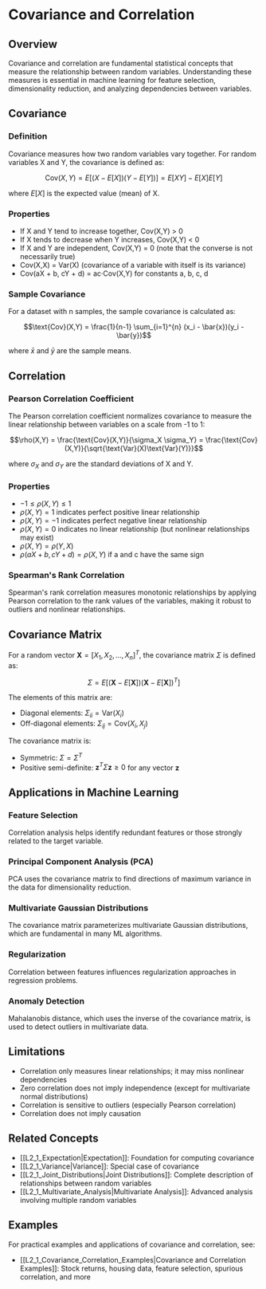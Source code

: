 # Covariance and Correlation

## Overview
Covariance and correlation are fundamental statistical concepts that measure the relationship between random variables. Understanding these measures is essential in machine learning for feature selection, dimensionality reduction, and analyzing dependencies between variables.

## Covariance

### Definition
Covariance measures how two random variables vary together. For random variables X and Y, the covariance is defined as:

$$\text{Cov}(X,Y) = E[(X - E[X])(Y - E[Y])] = E[XY] - E[X]E[Y]$$

where $E[X]$ is the expected value (mean) of X.

### Properties
- If X and Y tend to increase together, Cov(X,Y) > 0
- If X tends to decrease when Y increases, Cov(X,Y) < 0
- If X and Y are independent, Cov(X,Y) = 0 (note that the converse is not necessarily true)
- Cov(X,X) = Var(X) (covariance of a variable with itself is its variance)
- Cov(aX + b, cY + d) = ac·Cov(X,Y) for constants a, b, c, d

### Sample Covariance
For a dataset with n samples, the sample covariance is calculated as:

$$\text{Cov}(X,Y) = \frac{1}{n-1} \sum_{i=1}^{n} (x_i - \bar{x})(y_i - \bar{y})$$

where $\bar{x}$ and $\bar{y}$ are the sample means.

## Correlation

### Pearson Correlation Coefficient
The Pearson correlation coefficient normalizes covariance to measure the linear relationship between variables on a scale from -1 to 1:

$$\rho(X,Y) = \frac{\text{Cov}(X,Y)}{\sigma_X \sigma_Y} = \frac{\text{Cov}(X,Y)}{\sqrt{\text{Var}(X)\text{Var}(Y)}}$$

where $\sigma_X$ and $\sigma_Y$ are the standard deviations of X and Y.

### Properties
- $-1 \leq \rho(X,Y) \leq 1$
- $\rho(X,Y) = 1$ indicates perfect positive linear relationship
- $\rho(X,Y) = -1$ indicates perfect negative linear relationship
- $\rho(X,Y) = 0$ indicates no linear relationship (but nonlinear relationships may exist)
- $\rho(X,Y) = \rho(Y,X)$
- $\rho(aX + b, cY + d) = \rho(X,Y)$ if a and c have the same sign

### Spearman's Rank Correlation
Spearman's rank correlation measures monotonic relationships by applying Pearson correlation to the rank values of the variables, making it robust to outliers and nonlinear relationships.

## Covariance Matrix

For a random vector $\mathbf{X} = [X_1, X_2, \ldots, X_n]^T$, the covariance matrix $\Sigma$ is defined as:

$$\Sigma = E[(\mathbf{X} - E[\mathbf{X}])(\mathbf{X} - E[\mathbf{X}])^T]$$

The elements of this matrix are:
- Diagonal elements: $\Sigma_{ii} = \text{Var}(X_i)$
- Off-diagonal elements: $\Sigma_{ij} = \text{Cov}(X_i, X_j)$

The covariance matrix is:
- Symmetric: $\Sigma = \Sigma^T$
- Positive semi-definite: $\mathbf{z}^T \Sigma \mathbf{z} \geq 0$ for any vector $\mathbf{z}$

## Applications in Machine Learning

### Feature Selection
Correlation analysis helps identify redundant features or those strongly related to the target variable.

### Principal Component Analysis (PCA)
PCA uses the covariance matrix to find directions of maximum variance in the data for dimensionality reduction.

### Multivariate Gaussian Distributions
The covariance matrix parameterizes multivariate Gaussian distributions, which are fundamental in many ML algorithms.

### Regularization
Correlation between features influences regularization approaches in regression problems.

### Anomaly Detection
Mahalanobis distance, which uses the inverse of the covariance matrix, is used to detect outliers in multivariate data.

## Limitations

- Correlation only measures linear relationships; it may miss nonlinear dependencies
- Zero correlation does not imply independence (except for multivariate normal distributions)
- Correlation is sensitive to outliers (especially Pearson correlation)
- Correlation does not imply causation

## Related Concepts
- [[L2_1_Expectation|Expectation]]: Foundation for computing covariance
- [[L2_1_Variance|Variance]]: Special case of covariance
- [[L2_1_Joint_Distributions|Joint Distributions]]: Complete description of relationships between random variables
- [[L2_1_Multivariate_Analysis|Multivariate Analysis]]: Advanced analysis involving multiple random variables 

## Examples
For practical examples and applications of covariance and correlation, see:
- [[L2_1_Covariance_Correlation_Examples|Covariance and Correlation Examples]]: Stock returns, housing data, feature selection, spurious correlation, and more 